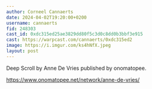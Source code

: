 ```yaml
---
author: Corneel Cannaerts 
date: 2024-04-02T19:20:00+0200
username: cannaerts
fid: 248303
cast_id: 0xdc315ed25ae3829dd80f5c3d0c8dd0b3bbf3e915
cast: https://warpcast.com/cannaerts/0xdc315ed2
image: https://i.imgur.com/ks4hNfX.jpeg
layout: post
---
```

Deep Scroll by Anne De Vries published by onomatopee.  
  
https://www.onomatopee.net/network/anne-de-vries/  

<img src='https://i.imgur.com/ks4hNfX.jpeg' alt='' referrerpolicy='no-referrer'/>